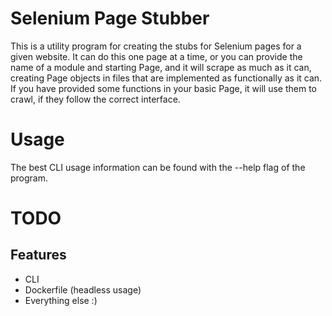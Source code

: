 Selenium Page Stubber
=====================
This is a utility program for creating the stubs for Selenium pages for
a given website.  It can do this one page at a time, or you can provide
the name of a module and starting Page, and it will scrape as much as
it can, creating Page objects in files that are implemented as
functionally as it can.  If you have provided some functions in your
basic Page, it will use them to crawl, if they follow the correct
interface.

Usage
=====
The best CLI usage information can be found with the --help flag of the
program.

TODO
====
Features
--------
- CLI
- Dockerfile (headless usage)
- Everything else :)

